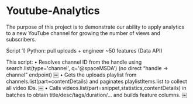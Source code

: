 # Youtube-Analytics
The purpose of this project is to demonstrate our ability to apply analytics to a new YouTube channel for growing the number of views and subscribers.

Script 1) Python: pull uploads + engineer ~50 features (Data API)

This script:
	•	Resolves channel ID from the handle using search.list(type='channel', q='@spaceMSDA') (no direct “handle → channel” endpoint)  ￼
	•	Gets the uploads playlist from channels.list(part=contentDetails) and paginates playlistItems.list to collect all video IDs.  ￼
	•	Calls videos.list(part=snippet,statistics,contentDetails) in batches to obtain title/desc/tags/duration/… and builds feature columns.  ￼
